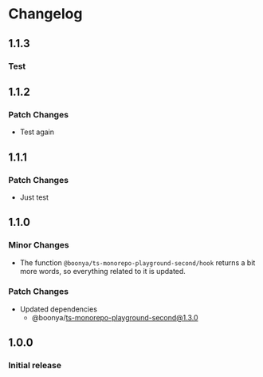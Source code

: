 # Changelog

## 1.1.3

### Test

## 1.1.2

### Patch Changes

- Test again

## 1.1.1

### Patch Changes

- Just test

## 1.1.0

### Minor Changes

- The function `@boonya/ts-monorepo-playground-second/hook` returns a bit more words, so everything related to it is updated.

### Patch Changes

- Updated dependencies
  - @boonya/ts-monorepo-playground-second@1.3.0

## 1.0.0

### Initial release
